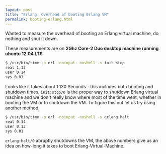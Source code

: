 ```yaml
---
layout: post
title: "Erlang: Overhead of booting Erlang VM"
permalink: booting-erlang.html
---
```


Wanted to measure the overhead of booting an Erlang virtual machine, do
nothing and shut it down.

These measurements are on **2Ghz Core-2 Duo desktop machine running ubuntu
12.04 LTS**.

```bash
$ /usr/bin/time -p erl -noinput -noshell -s init stop
real 1.13
user 0.14
sys 0.01
```

Looks like it takes about 1.130 Seconds - this includes both booting and shutdown
times. `init:stop/0` is the proper way to shutdown Erlang virtual machine
and we don't really know where most of the time went, whether in booting the
VM or to shutdown the VM. To figure this out let us try using another method,

```bash
$ /usr/bin/time -p erl -noinput -noshell -s erlang halt
real 0.14
user 0.13
sys 0.01
```

`erlang:halt/0` abruptly shutdowns the VM, the above numbers give us an idea
on how-long it takes to boot Erlang-Virtual-Machine.
